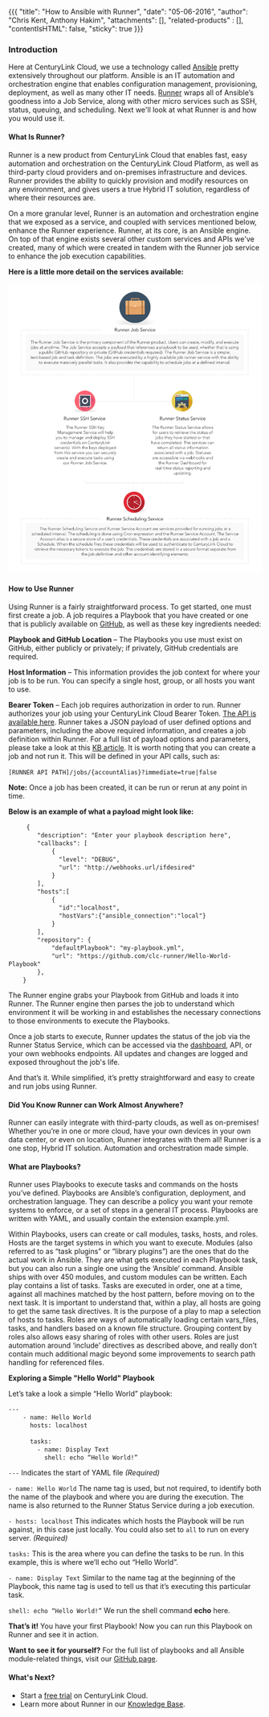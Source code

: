 {{{
  "title": "How to Ansible with Runner",
  "date": "05-06-2016",
  "author": "Chris Kent, Anthony Hakim",
  "attachments": [],
  "related-products" : [],
  "contentIsHTML": false,
  "sticky": true
}}}

### Introduction
Here at CenturyLink Cloud, we use a technology called [Ansible](http://www.ansible.com/) pretty extensively throughout our platform. Ansible is an IT automation and orchestration engine that enables configuration management, provisioning, deployment, as well as many other IT needs. [Runner](https://www.ctl.io/runner/) wraps all of Ansible’s goodness into a Job Service, along with other micro services such as SSH, status, queuing, and scheduling. Next we'll look at what Runner is and how you would use it.


#### What Is Runner?
Runner is a new product from CenturyLink Cloud that enables fast, easy automation and orchestration on the CenturyLink Cloud Platform, as well as third-party cloud providers and on-premises infrastructure and devices. Runner provides the ability to quickly provision and modify resources on any environment, and gives users a true Hybrid IT solution, regardless of where their resources are.

On a more granular level, Runner is an automation and orchestration engine that we exposed as a service, and coupled with services mentioned below, enhance the Runner experience. Runner, at its core, is an Ansible engine. On top of that engine exists several other custom services and APIs we've created, many of which were created in tandem with the Runner job service to enhance the job execution capabilities.

**Here is a little more detail on the services available:**

![How To Services - Runner](../images/how-to-services-runner.png)


#### How to Use Runner
Using Runner is a fairly straightforward process. To get started, one must first create a job. A job requires a Playbook that you have created or one that is publicly available on [GitHub](https://github.com/), as well as these key ingredients needed:

**Playbook and GitHub Location** – The Playbooks you use must exist on GitHub, either publicly or privately; if privately, GitHub credentials are required.

**Host Information** – This information provides the job context for where your job is to be run. You can specify a single host, group, or all hosts you want to use.

**Bearer Token** – Each job requires authorization in order to run. Runner authorizes your job using your CenturyLink Cloud Bearer Token. [The API is available here](https://www.ctl.io/api-docs/v2/#authentication-login). Runner takes a JSON payload of user defined options and parameters, including the above required information, and creates a job definition within Runner. For a full list of payload options and parameters, please take a look at this [KB article](https://www.ctl.io/knowledge-base/runner/job-service/). It is worth noting that you can create a job and not run it. This will be defined in your API calls, such as:

`[RUNNER API PATH]/jobs/{accountAlias}?immediate=true|false`

**Note:** Once a job has been created, it can be run or rerun at any point in time.

**Below is an example of what a payload might look like:**

```
     {
	  	"description": "Enter your playbook description here",
		"callbacks": [
			{
			  "level": "DEBUG",
			  "url": "http://webhooks.url/ifdesired"
			}
		],
		"hosts":[
			{
			  "id":"localhost",
			  "hostVars":{"ansible_connection":"local"}
			}
		],
		"repository": {
			"defaultPlaybook": "my-playbook.yml",
		    "url": "https://github.com/clc-runner/Hello-World-Playbook"
		},
	}
```

The Runner engine grabs your Playbook from GitHub and loads it into Runner. The Runner engine then parses the job to understand which environment it will be working in and establishes the necessary connections to those environments to execute the Playbooks.

Once a job starts to execute, Runner updates the status of the job via the Runner Status Service, which can be accessed via the [dashboard](https://runner.ctl.io/), API, or your own webhooks endpoints. All updates and changes are logged and exposed throughout the job's life.

And that’s it. While  simplified, it’s pretty straightforward and easy to create and run jobs using Runner.

#### Did You Know Runner can Work Almost Anywhere?

Runner can easily integrate with third-party clouds, as well as on-premises! Whether you’re in one or more cloud, have your own devices in your own data center, or even on location, Runner integrates with them all! Runner is a one stop, Hybrid IT solution.  Automation and orchestration made simple.

#### What are Playbooks?
Runner uses Playbooks to execute tasks and commands on the hosts you’ve defined. Playbooks are Ansible’s configuration, deployment, and orchestration language. They can describe a policy you want your remote systems to enforce, or a set of steps in a general IT process. Playbooks are written with YAML, and usually contain the extension example.yml.

Within Playbooks, users can create or call modules, tasks, hosts, and roles. Hosts are the target systems in which you want to execute. Modules (also referred to as “task plugins” or “library plugins”) are the ones that do the actual work in Ansible. They are what gets executed in each Playbook task, but you can also run a single one using the ‘Ansible’ command. Ansible ships with over 450 modules, and custom modules can be written. Each play contains a list of tasks. Tasks are executed in order, one at a time, against all machines matched by the host pattern, before moving on to the next task. It is important to understand that, within a play, all hosts are going to get the same task directives. It is the purpose of a play to map a selection of hosts to tasks. Roles are ways of automatically loading certain vars_files, tasks, and handlers based on a known file structure. Grouping content by roles also allows easy sharing of roles with other users. Roles are just automation around ‘include’ directives as described above, and really don’t contain much additional magic beyond some improvements to search path handling for referenced files.

**Exploring a Simple "Hello World" Playbook**

Let’s take a look a simple “Hello World” playbook:

```
---
	- name: Hello World
	  hosts: localhost

	  tasks:
	    - name: Display Text
	      shell: echo “Hello World!”
```	   



`---`
Indicates the start of YAML file *(Required)*



`- name: Hello World`
The name tag is used, but not required, to identify both the name of the playbook and where you are during the execution. The name is also returned to the Runner Status Service during a job execution.


`- hosts: localhost`
This indicates which hosts the Playbook will be run against, in this case just locally. You could also set to `all` to run on every server. *(Required)*


`tasks:`
This is the area where you can define the tasks to be run. In this example, this is where we’ll echo out “Hello World”.


`- name: Display Text`
Similar to the name tag at the beginning of the Playbook, this name tag is used to tell us that it’s executing this particular task.


`shell: echo “Hello World!”`
We run the shell command **echo** here.

**That’s it!** You have your first Playbook! Now you can run this Playbook on Runner and see it in action.

**Want to see it for yourself?** For the full list of playbooks and all Ansible module-related things, visit our [GitHub page](https://github.com/CenturyLinkCloud/clc-ansible-module).

#### What's Next?
* Start a [free trial](https://www.ctl.io/free-trial/) on CenturyLink Cloud.
* Learn more about Runner in our [Knowledge Base](https://www.ctl.io/knowledge-base/runner/).
